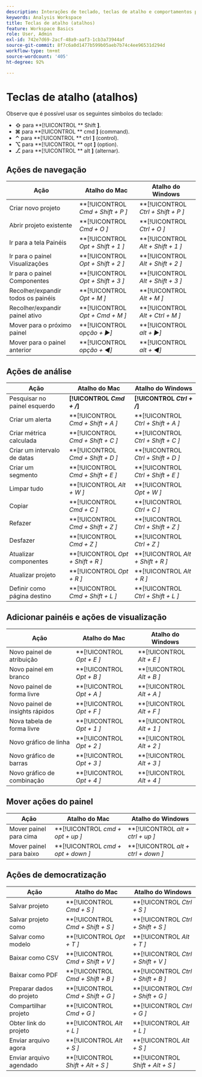 ```yaml
---
description: Interações de teclado, teclas de atalho e comportamentos para apontar e clicar disponíveis no Analysis Workspace.
keywords: Analysis Workspace
title: Teclas de atalho (atalhos)
feature: Workspace Basics
role: User, Admin
exl-id: 742e7d69-2acf-48a9-aaf3-1cb3a73944af
source-git-commit: 8f7c6a0d1477b599b05aeb7b74c4ee96531d294d
workflow-type: tm+mt
source-wordcount: '405'
ht-degree: 92%

---
```


# Teclas de atalho (atalhos)

Observe que é possível usar os seguintes símbolos do teclado:

- **⇧** para **[!UICONTROL ** Shift **]**.
- **⌘** para **[!UICONTROL ** cmd **]** (command).
- **⌃** para **[!UICONTROL ** ctrl **]** (control).
- **⌥** para **[!UICONTROL ** opt **]** (option).
- **⎇** para **[!UICONTROL ** alt **]** (alternar).

## Ações de navegação

| Ação | Atalho do Mac | Atalho do Windows |
| --- | --- | --- | 
| Criar novo projeto | **[!UICONTROL *Cmd + Shift + P *]** | **[!UICONTROL *Ctrl + Shift + P *]** |
| Abrir projeto existente | **[!UICONTROL *Cmd + O *]** | **[!UICONTROL *Ctrl + O *]** |
| Ir para a tela Painéis | **[!UICONTROL *Opt + Shift + 1 *]** | **[!UICONTROL *Alt + Shift + 1 *]** |
| Ir para o painel Visualizações | **[!UICONTROL *Opt + Shift + 2 *]** | **[!UICONTROL *Alt + Shift + 2 *]** |
| Ir para o painel Componentes | **[!UICONTROL *Opt + Shift + 3 *]** | **[!UICONTROL *Alt + Shift + 3 *]** |
| Recolher/expandir todos os painéis | **[!UICONTROL *Opt + M *]** | **[!UICONTROL *Alt + M *]** |
| Recolher/expandir painel ativo | **[!UICONTROL *Opt + Cmd + M *]** | **[!UICONTROL *Alt + Ctrl + M *]** |
| Mover para o próximo painel | **[!UICONTROL *opção *+ ▶︎]** | **[!UICONTROL *alt *+ ▶︎]** |
| Mover para o painel anterior | **[!UICONTROL *opção *+ ◀︎]** | **[!UICONTROL *alt *+ ◀︎]** |

## Ações de análise

| Ação | Atalho do Mac | Atalho do Windows |
| --- | --- | --- | 
| Pesquisar no painel esquerdo | **[!UICONTROL *Cmd + /*]** | **[!UICONTROL *Ctrl + /*]** |
| Criar um alerta | **[!UICONTROL *Cmd + Shift + A *]** | **[!UICONTROL *Ctrl + Shift + A *]** |
| Criar métrica calculada | **[!UICONTROL *Cmd + Shift + C *]** | **[!UICONTROL *Ctrl + Shift + C *]** |
| Criar um intervalo de datas | **[!UICONTROL *Cmd + Shift + D *]** | **[!UICONTROL *Ctrl + Shift + D *]** |
| Criar um segmento | **[!UICONTROL *Cmd + Shift + E *]** | **[!UICONTROL *Ctrl + Shift + E *]** |
| Limpar tudo | **[!UICONTROL *Alt + W *]** | **[!UICONTROL *Opt + W *]** |
| Copiar | **[!UICONTROL *Cmd + C *]** | **[!UICONTROL *Ctrl + C *]** |
| Refazer | **[!UICONTROL *Cmd + Shift + Z *]** | **[!UICONTROL *Ctrl + Shift + Z *]** |
| Desfazer | **[!UICONTROL *Cmd + Z *]** | **[!UICONTROL *Ctrl + Z *]** |
| Atualizar componentes | **[!UICONTROL *Opt + Shift + R *]** | **[!UICONTROL *Alt + Shift + R *]** |
| Atualizar projeto | **[!UICONTROL *Opt + R *]** | **[!UICONTROL *Alt + R *]** |
| Definir como página destino | **[!UICONTROL *Cmd + Shift + L *]** | **[!UICONTROL *Ctrl + Shift + L *]** |

## Adicionar painéis e ações de visualização

| Ação | Atalho do Mac | Atalho do Windows |
| --- | --- | --- | 
| Novo painel de atribuição | **[!UICONTROL *Opt + E *]** | **[!UICONTROL *Alt + E *]** |
| Novo painel em branco | **[!UICONTROL *Opt + B *]** | **[!UICONTROL *Alt + B *]** |
| Novo painel de forma livre | **[!UICONTROL *Opt + A *]** | **[!UICONTROL *Alt + A *]** |
| Novo painel de insights rápidos | **[!UICONTROL *Opt + F *]** | **[!UICONTROL *Alt + F *]** |
| Nova tabela de forma livre | **[!UICONTROL *Opt + 1 *]** | **[!UICONTROL *Alt + 1 *]** |
| Novo gráfico de linha | **[!UICONTROL *Opt + 2 *]** | **[!UICONTROL *Alt + 2 *]** |
| Novo gráfico de barras | **[!UICONTROL *Opt + 3 *]** | **[!UICONTROL *Alt + 3 *]** |
| Novo gráfico de combinação | **[!UICONTROL *Opt + 4 *]** | **[!UICONTROL *Alt + 4 *]** |

## Mover ações do painel

| Ação | Atalho do Mac | Atalho do Windows |
| --- | --- | --- | 
| Mover painel para cima | **[!UICONTROL *cmd + opt + up *]** | **[!UICONTROL *alt + ctrl + up *]** |
| Mover painel para baixo | **[!UICONTROL *cmd + opt + down *]** | **[!UICONTROL *alt + ctrl + down *]** |

## Ações de democratização

| Ação | Atalho do Mac | Atalho do Windows |
| --- | --- | --- | 
| Salvar projeto | **[!UICONTROL *Cmd + S *]** | **[!UICONTROL *Ctrl + S *]** |
| Salvar projeto como | **[!UICONTROL *Cmd + Shift + S *]** | **[!UICONTROL *Ctrl + Shift + S *]** |
| Salvar como modelo | **[!UICONTROL *Opt + T *]** | **[!UICONTROL *Alt + T *]** |
| Baixar como CSV | **[!UICONTROL *Cmd + Shift + V *]** | **[!UICONTROL *Ctrl + Shift + V *]** |
| Baixar como PDF | **[!UICONTROL *Cmd + Shift + B *]** | **[!UICONTROL *Ctrl + Shift + B *]** |
| Preparar dados do projeto | **[!UICONTROL *Cmd + Shift + G *]** | **[!UICONTROL *Ctrl + Shift + G *]** |
| Compartilhar projeto | **[!UICONTROL *Cmd + G *]** | **[!UICONTROL *Ctrl + G *]** |
| Obter link do projeto | **[!UICONTROL *Alt + L *]** | **[!UICONTROL *Alt + L *]** |
| Enviar arquivo agora | **[!UICONTROL *Alt + S *]** | **[!UICONTROL *Alt + S *]** |
| Enviar arquivo agendado | **[!UICONTROL *Shift + Alt + S *]** | **[!UICONTROL *Shift + Alt + S *]** |
